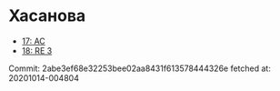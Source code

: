 # Хасанова
- [17: AC](17.md)
- [18: RE 3](18.md)

Commit: 2abe3ef68e32253bee02aa8431f613578444326e
 fetched at: 20201014-004804
